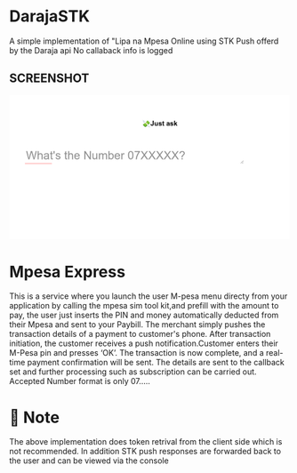 # DarajaSTK
A simple implementation of "Lipa na Mpesa Online using STK Push offerd by the Daraja api
No callaback info is logged 

## SCREENSHOT
![Alt text](https://github.com/CreamyMilk/DarajaSTK/blob/master/Form%20For%20STK%20PUSH.png "Optional title")


# Mpesa Express
This is a service where you launch the user M-pesa menu directy from your application by calling the mpesa sim tool kit,and prefill with the amount to pay, the user just inserts the PIN and money automatically deducted from their Mpesa and sent to your Paybill. The merchant simply pushes the transaction details of a payment to customer's phone. After transaction initiation, the customer receives a push notification.Customer enters their M-Pesa pin and presses ‘OK’. The transaction is now complete, and a real-time payment confirmation will be sent. The details are sent to the callback set and further processing such as subscription can be carried out.
Accepted Number format is only 07.....


# 🙏 Note
The above implementation does token retrival from the client side which is not recommended.
In addition STK push responses are forwarded back to the user and can be viewed via the console

